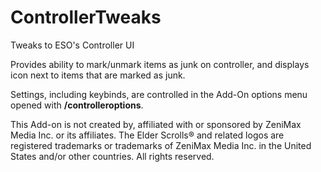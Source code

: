 # ControllerTweaks
 Tweaks to ESO's Controller UI

Provides ability to mark/unmark items as junk on controller, and displays icon next to items that are marked as junk.

Settings, including keybinds, are controlled in the Add-On options menu opened with **/controlleroptions**.

This Add-on is not created by, affiliated with or sponsored by ZeniMax Media Inc. or its affiliates. The Elder Scrolls® and related logos are registered trademarks or trademarks of ZeniMax Media Inc. in the United States and/or other countries. All rights reserved.
